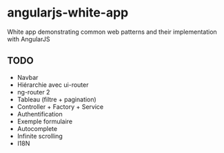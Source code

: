 # angularjs-white-app

White app demonstrating common web patterns and their implementation with AngularJS

## TODO

* Navbar
* Hiérarchie avec ui-router
* ng-router 2
* Tableau (filtre + pagination)
* Controller + Factory + Service
* Authentification
* Exemple formulaire
* Autocomplete
* Infinite scrolling
* I18N
